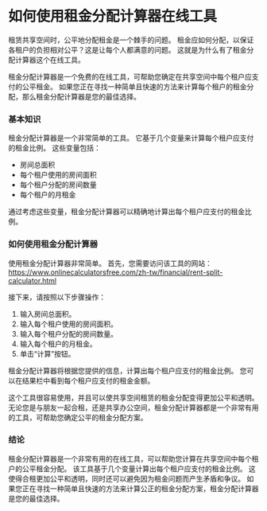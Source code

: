 如何使用租金分配计算器在线工具
===============

租赁共享空间时，公平地分配租金是一个棘手的问题。 租金应如何分配，以保证各租户的负担相对公平？这是让每个人都满意的问题。 这就是为什么有了租金分配计算器这个在线工具。

租金分配计算器是一个免费的在线工具，可帮助您确定在共享空间中每个租户应支付的公平租金。 如果您正在寻找一种简单且快速的方法来计算每个租户的租金分配，那么租金分配计算器是您的最佳选择。

### 基本知识

租金分配计算器是一个非常简单的工具。 它基于几个变量来计算每个租户应支付的租金比例。 这些变量包括：

- 房间总面积
- 每个租户使用的房间面积
- 每个租户分配的房间数量
- 每个租户的月租金

通过考虑这些变量，租金分配计算器可以精确地计算出每个租户应支付的租金比例。

### 如何使用租金分配计算器

使用租金分配计算器非常简单。 首先，您需要访问该工具的网站：<https://www.onlinecalculatorsfree.com/zh-tw/financial/rent-split-calculator.html>

接下来，请按照以下步骤操作：

1. 输入房间总面积。
2. 输入每个租户使用的房间面积。
3. 输入每个租户分配的房间数量。
4. 输入每个租户的月租金。
5. 单击“计算”按钮。

租金分配计算器将根据您提供的信息，计算出每个租户应支付的租金比例。 您可以在结果栏中看到每个租户应支付的租金金额。

这个工具很容易使用，并且可以使共享空间租赁的租金分配变得更加公平和透明。 无论您是与朋友一起合租，还是共享办公空间，租金分配计算器都是一个非常有用的工具，可帮助您确定公平的租金分配方案。

### 结论

租金分配计算器是一个非常有用的在线工具，可以帮助您计算在共享空间中每个租户的公平租金分配。 该工具基于几个变量计算出每个租户应支付的租金比例。 这使得合租更加公平和透明，同时还可以避免因为租金问题而产生矛盾和争议。 如果您正在寻找一种简单且快速的方法来计算公正的租金分配方案，租金分配计算器是您的最佳选择。